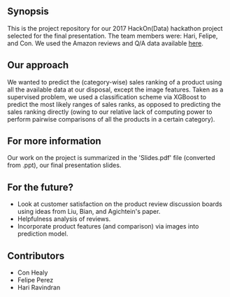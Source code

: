 ## Synopsis

This is the project repository for our 2017 HackOn(Data) hackathon project selected for the final presentation. The team members were: Hari, Felipe, and Con. We used the Amazon reviews and Q/A data available [here](http://jmcauley.ucsd.edu/data/amazon/). 

## Our approach

We wanted to predict the (category-wise) sales ranking of a product using all the available data at our disposal, except the image features. Taken as a supervised problem, we used a classification scheme via XGBoost to predict the most likely ranges of sales ranks, as opposed to predicting the sales ranking directly (owing to our relative lack of computing power to perform pairwise comparisons of all the products in a certain category).

## For more information

Our work on the project is summarized in the 'Slides.pdf' file (converted from .ppt), our final presentation slides.

## For the future?

* Look at customer satisfaction on the product review discussion boards using ideas from Liu, Bian, and Agichtein's paper.
* Helpfulness analysis of reviews.
* Incorporate product features (and comparison) via images into prediction model. 

## Contributors

* Con Healy
* Felipe Perez
* Hari Ravindran

